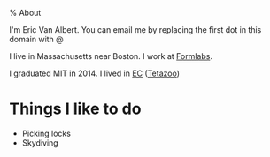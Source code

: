 % About

I'm Eric Van Albert. You can email me by replacing the first dot in this domain with @

I live in Massachusetts near Boston. I work at [Formlabs](http://formlabs.com/).

I graduated MIT in 2014. I lived in [EC](http://eastcamp.us/) ([Tetazoo](http://tetazoo.scripts.mit.edu/))

# Things I like to do

* Picking locks
* Skydiving
